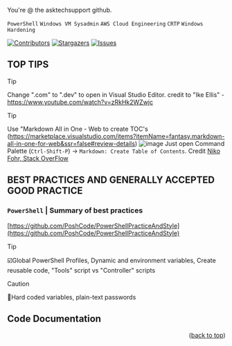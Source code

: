 <!-- Improved compatibility of back to top link: See: https://github.com/othneildrew/Best-README-Template/pull/73 -->
<a id="readme-top"></a>

<!-- ABOUT -->
You're @ the asktechsupport github.

`PowerShell` `Windows VM Sysadmin` `AWS Cloud Engineering` `CRTP` `Windows Hardening`

<!-- PROJECT SHIELDS -->
<!--
*** I'm using markdown "reference style" links for readability.
*** Reference links are enclosed in brackets [ ] instead of parentheses ( ).
*** See the bottom of this document for the declaration of the reference variables
*** for contributors-url, forks-url, etc. This is an optional, concise syntax you may use.
*** https://www.markdownguide.org/basic-syntax/#reference-style-links
-->
[![Contributors][contributors-shield]][contributors-url]
[![Stargazers][stars-shield]][stars-url]
[![Issues][issues-shield]][issues-url]
<!-- [![LinkedIn][linkedin-shield]][linkedin-url] -->

<!-- Here's a blank template to get started: To avoid retyping too much info. Do a search and replace with your text editor for the following: `asktechsupport`, `help`, `twitter_handle`, `linkedin_username`, `help@asktechsupport.co.uk_client`, `help@asktechsupport.co.uk`, `project_title`, `project_description`-->
## TOP TIPS
> [!TIP]
> Change ".com" to ".dev" to open in Visual Studio Editor. credit to "Ike Ellis" - https://www.youtube.com/watch?v=zRkHk2WZwjc

> [!TIP]
> Use "Markdown All in One - Web to create TOC's (https://marketplace.visualstudio.com/items?itemName=fantasy.markdown-all-in-one-for-web&ssr=false#review-details)
![image](https://github.com/user-attachments/assets/063e5aeb-81d0-4176-8f49-6208771d87c5)
> Just open Command Palette (`Ctrl-Shift-P`) -> `Markdown: Create Table of Contents`. Credit [Niko Fohr, Stack OverFlow](https://stackoverflow.com/users/3015186/niko-fohr)


<!-- BEST PRACTICES AND GENERALLY ACCEPTED GOOD PRACTICE -->
## BEST PRACTICES AND GENERALLY ACCEPTED GOOD PRACTICE
### `PowerShell` | Summary of best practices
[https://github.com/PoshCode/PowerShellPracticeAndStyle](https://github.com/PoshCode/PowerShellPracticeAndStyle)
> [!TIP]
> ☑️Global PowerShell Profiles, Dynamic and environment variables, Create reusable code, "Tools" script vs "Controller" scripts

> [!CAUTION]
> 🚫Hard coded variables, plain-text passwords



<!-- MARKDOWN LINKS & IMAGES -->
<!-- https://www.markdownguide.org/basic-syntax/#reference-style-links -->
[contributors-shield]: https://img.shields.io/github/contributors/asktechsupport/help.svg?style=for-the-badge
[contributors-url]: https://github.com/asktechsupport/help/graphs/contributors
[forks-shield]: https://img.shields.io/github/forks/asktechsupport/help.svg?style=for-the-badge
[forks-url]: https://github.com/asktechsupport/help/network/members
[stars-shield]: https://img.shields.io/github/stars/asktechsupport/help.svg?style=for-the-badge
[stars-url]: https://github.com/asktechsupport/help/stargazers
[issues-shield]: https://img.shields.io/github/issues/asktechsupport/help.svg?style=for-the-badge
[issues-url]: https://github.com/asktechsupport/help/issues
[license-shield]: https://img.shields.io/github/license/asktechsupport/help.svg?style=for-the-badge
[license-url]: https://github.com/asktechsupport/help/blob/master/LICENSE.txt
<!-- [linkedin-shield]: https://img.shields.io/badge/-LinkedIn-black.svg?style=for-the-badge&logo=linkedin&colorB=555
[linkedin-url]: https://linkedin.com/in/linkedin_username -->
[product-screenshot]: images/screenshot.png
[Next.js]: https://img.shields.io/badge/next.js-000000?style=for-the-badge&logo=nextdotjs&logoColor=white
[Next-url]: https://nextjs.org/
[React.js]: https://img.shields.io/badge/React-20232A?style=for-the-badge&logo=react&logoColor=61DAFB
[React-url]: https://reactjs.org/
[Vue.js]: https://img.shields.io/badge/Vue.js-35495E?style=for-the-badge&logo=vuedotjs&logoColor=4FC08D
[Vue-url]: https://vuejs.org/
[Angular.io]: https://img.shields.io/badge/Angular-DD0031?style=for-the-badge&logo=angular&logoColor=white
[Angular-url]: https://angular.io/
[Svelte.dev]: https://img.shields.io/badge/Svelte-4A4A55?style=for-the-badge&logo=svelte&logoColor=FF3E00
[Svelte-url]: https://svelte.dev/
[Laravel.com]: https://img.shields.io/badge/Laravel-FF2D20?style=for-the-badge&logo=laravel&logoColor=white
[Laravel-url]: https://laravel.com
[Bootstrap.com]: https://img.shields.io/badge/Bootstrap-563D7C?style=for-the-badge&logo=bootstrap&logoColor=white
[Bootstrap-url]: https://getbootstrap.com
[JQuery.com]: https://img.shields.io/badge/jQuery-0769AD?style=for-the-badge&logo=jquery&logoColor=white
[JQuery-url]: https://jquery.com 






## Code Documentation


<p align="right">(<a href="#readme-top">back to top</a>)</p>




